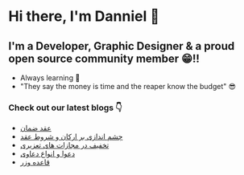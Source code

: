 # Hi there, I'm Danniel 👋 

## I'm a Developer, Graphic Designer & a proud open source community member 😁!!

- Always learning 🧐
- "They say the money is time and the reaper know the budget" 😎

### Check out our latest blogs 👇

<!-- BLOG-POST-LIST:START -->
- [عقد ضمان](https://hesabraslaw.com/blog/%D8%B9%D9%82%D8%AF-%D8%B6%D9%85%D8%A7%D9%86/)
- [چشم اندازی بر ارکان و شروط عقد](https://hesabraslaw.com/blog/%DA%86%D8%B4%D9%85-%D8%A7%D9%86%D8%AF%D8%A7%D8%B2%DB%8C-%D8%A8%D8%B1-%D8%A7%D8%B1%DA%A9%D8%A7%D9%86-%D9%88-%D8%B4%D8%B1%D9%88%D8%B7-%D8%B9%D9%82%D8%AF/)
- [تخفیف در مجازات های تعزیری](https://hesabraslaw.com/blog/%D8%AA%D8%AE%D9%81%DB%8C%D9%81-%D8%AF%D8%B1-%D9%85%D8%AC%D8%A7%D8%B2%D8%A7%D8%AA-%D9%87%D8%A7%DB%8C-%D8%AA%D8%B9%D8%B2%DB%8C%D8%B1%DB%8C/)
- [دعوا و انواع دعاوی](https://hesabraslaw.com/blog/%D8%AF%D8%B9%D9%88%D8%A7-%D9%88-%D8%A7%D9%86%D9%88%D8%A7%D8%B9-%D8%AF%D8%B9%D8%A7%D9%88%DB%8C/)
- [قاعده وزر](https://hesabraslaw.com/blog/%D9%82%D8%A7%D8%B9%D8%AF%D9%87-%D9%88%D8%B2%D8%B1/)
<!-- BLOG-POST-LIST:END -->
